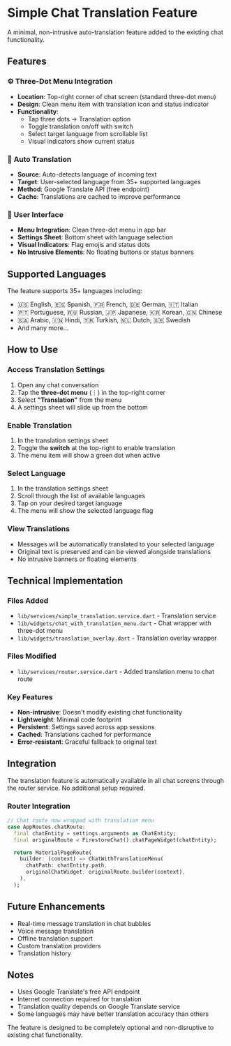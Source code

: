 # Simple Chat Translation Feature

A minimal, non-intrusive auto-translation feature added to the existing chat functionality.

## Features

### ⚙️ **Three-Dot Menu Integration**
- **Location**: Top-right corner of chat screen (standard three-dot menu)
- **Design**: Clean menu item with translation icon and status indicator
- **Functionality**:
  - Tap three dots → Translation option
  - Toggle translation on/off with switch
  - Select target language from scrollable list
  - Visual indicators show current status

### 🔄 **Auto Translation**
- **Source**: Auto-detects language of incoming text
- **Target**: User-selected language from 35+ supported languages
- **Method**: Google Translate API (free endpoint)
- **Cache**: Translations are cached to improve performance

### 📱 **User Interface**
- **Menu Integration**: Clean three-dot menu in app bar
- **Settings Sheet**: Bottom sheet with language selection
- **Visual Indicators**: Flag emojis and status dots
- **No Intrusive Elements**: No floating buttons or status banners

## Supported Languages

The feature supports 35+ languages including:
- 🇺🇸 English, 🇪🇸 Spanish, 🇫🇷 French, 🇩🇪 German, 🇮🇹 Italian
- 🇵🇹 Portuguese, 🇷🇺 Russian, 🇯🇵 Japanese, 🇰🇷 Korean, 🇨🇳 Chinese
- 🇸🇦 Arabic, 🇮🇳 Hindi, 🇹🇷 Turkish, 🇳🇱 Dutch, 🇸🇪 Swedish
- And many more...

## How to Use

### Access Translation Settings
1. Open any chat conversation
2. Tap the **three-dot menu** (⋮) in the top-right corner
3. Select **"Translation"** from the menu
4. A settings sheet will slide up from the bottom

### Enable Translation
1. In the translation settings sheet
2. Toggle the **switch** at the top-right to enable translation
3. The menu item will show a green dot when active

### Select Language
1. In the translation settings sheet
2. Scroll through the list of available languages
3. Tap on your desired target language
4. The menu will show the selected language flag

### View Translations
- Messages will be automatically translated to your selected language
- Original text is preserved and can be viewed alongside translations
- No intrusive banners or floating elements

## Technical Implementation

### Files Added
- `lib/services/simple_translation.service.dart` - Translation service
- `lib/widgets/chat_with_translation_menu.dart` - Chat wrapper with three-dot menu
- `lib/widgets/translation_overlay.dart` - Translation overlay wrapper

### Files Modified
- `lib/services/router.service.dart` - Added translation menu to chat route

### Key Features
- **Non-intrusive**: Doesn't modify existing chat functionality
- **Lightweight**: Minimal code footprint
- **Persistent**: Settings saved across app sessions
- **Cached**: Translations cached for performance
- **Error-resistant**: Graceful fallback to original text

## Integration

The translation feature is automatically available in all chat screens through the router service. No additional setup required.

### Router Integration
```dart
// Chat route now wrapped with translation menu
case AppRoutes.chatRoute:
  final chatEntity = settings.arguments as ChatEntity;
  final originalRoute = FirestoreChat().chatPageWidget(chatEntity);

  return MaterialPageRoute(
    builder: (context) => ChatWithTranslationMenu(
      chatPath: chatEntity.path,
      originalChatWidget: originalRoute.builder(context),
    ),
  );
```

## Future Enhancements

- Real-time message translation in chat bubbles
- Voice message translation
- Offline translation support
- Custom translation providers
- Translation history

## Notes

- Uses Google Translate's free API endpoint
- Internet connection required for translation
- Translation quality depends on Google Translate service
- Some languages may have better translation accuracy than others

The feature is designed to be completely optional and non-disruptive to existing chat functionality.
